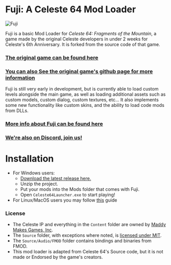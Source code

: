 # Fuji: A Celeste 64 Mod Loader
![Fuji](fuji.png)

Fuji is a basic Mod Loader for *Celeste 64: Fragments of the Mountain*, a game made by the original Celeste developers in under 2 weeks for Celeste's 6th Anniversary. It is forked from the source code of that game.
### [The original game can be found here](https://maddymakesgamesinc.itch.io/celeste64)
### [You can also See the original game's github page for more information](https://github.com/ExOK/Celeste64)

Fuji is still very early in development, but is currently able to load custom levels alongside the main game, as well as loading additional assets such as custom models, custom dialog, custom textures, etc...
It also implements some new functionality like custom skins, and the ability to load code mods from DLLs.

### [More info about Fuji can be found here](https://fujiapi.github.io/)
### [We're also on Discord, join us!](https://discord.gg/9NJcbSyuae)

# Installation
- For Windows users:
    - [Download the latest release here.](https://github.com/jasminegamedev/Fuji/releases/latest)
    - Unzip the project.
    - Put your mods into the Mods folder that comes with Fuji.
    - Open `Celeste64Launcher.exe` to start playing!
- For Linux/MacOS users you may follow [this](https://github.com/FujiAPI/Fuji/blob/main/SETUP.md) guide

### License
 - The Celeste IP and everything in the `Content` folder are owned by [Maddy Makes Games, Inc](https://www.maddymakesgames.com/).
 - The `Source` folder, with exceptions where noted, is [licensed under MIT](Source/License.txt).
 - The `Source/Audio/FMOD` folder contains bindings and binaries from FMOD.
 - This mod loader is adapted from Celeste 64's Source code, but it is not made or Endorsed by the game's creators. 
